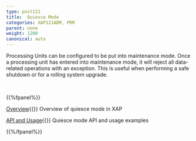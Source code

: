 ```yaml
---
type: post121
title:  Quiesce Mode
categories: XAP121ADM, PRM
parent: none
weight: 1200
canonical: auto
---
```




Processing Units can be configured to be put into maintenance mode. Once a processing unit has entered into maintenance mode, it will reject all data-related operations with an exception.
This is useful when performing a safe shutdown or for a rolling system upgrade.

<br>

{{%fpanel%}}

[Overview](./quiesce-overview.html){{<wbr>}}
Overview of quiesce mode in XAP

[API and Usage](./quiesce-pu-api.html){{<wbr>}}
Quiesce mode API and usage examples
 

{{%/fpanel%}}
